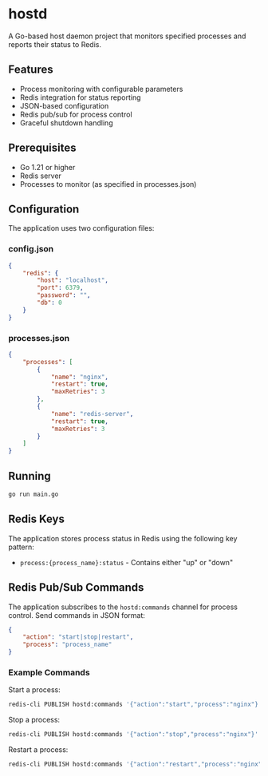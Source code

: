 # hostd

A Go-based host daemon project that monitors specified processes and reports their status to Redis.

## Features

- Process monitoring with configurable parameters
- Redis integration for status reporting
- JSON-based configuration
- Redis pub/sub for process control
- Graceful shutdown handling

## Prerequisites

- Go 1.21 or higher
- Redis server
- Processes to monitor (as specified in processes.json)

## Configuration

The application uses two configuration files:

### config.json
```json
{
    "redis": {
        "host": "localhost",
        "port": 6379,
        "password": "",
        "db": 0
    }
}
```

### processes.json
```json
{
    "processes": [
        {
            "name": "nginx",
            "restart": true,
            "maxRetries": 3
        },
        {
            "name": "redis-server",
            "restart": true,
            "maxRetries": 3
        }
    ]
}
```

## Running

```bash
go run main.go
```

## Redis Keys

The application stores process status in Redis using the following key pattern:
- `process:{process_name}:status` - Contains either "up" or "down"

## Redis Pub/Sub Commands

The application subscribes to the `hostd:commands` channel for process control. Send commands in JSON format:

```json
{
    "action": "start|stop|restart",
    "process": "process_name"
}
```

### Example Commands

Start a process:
```bash
redis-cli PUBLISH hostd:commands '{"action":"start","process":"nginx"}'
```

Stop a process:
```bash
redis-cli PUBLISH hostd:commands '{"action":"stop","process":"nginx"}'
```

Restart a process:
```bash
redis-cli PUBLISH hostd:commands '{"action":"restart","process":"nginx"}'
``` 

